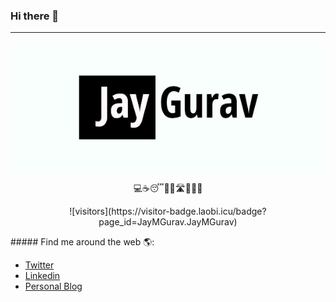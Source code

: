 ### Hi there 👋

---
<p align="center"><img src="./jayGurav.jpg" alt="Jay Gurav" align="middle"/></p>
<p align="center">💻☕😴🏃‍♂️🛣🤝✨🚀</p>
<p align="center">
![visitors](https://visitor-badge.laobi.icu/badge?page_id=JayMGurav.JayMGurav)
</p>
##### Find me around the web 🌎:

- <a href="https://twitter.com/JayMGurav" rel="noopener noreferrer">Twitter<a/>
- <a href="https://www.linkedin.com/in/jaymgurav/" rel="noopener noreferrer">Linkedin<a/>
- <a href="https://jaygurav.netlify.app" rel="noopener noreferrer">Personal Blog<a/>
